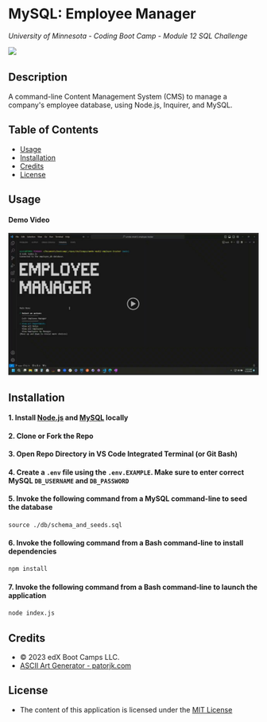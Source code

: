 # MySQL: Employee Manager
*University of Minnesota - Coding Boot Camp - Module 12 SQL Challenge*

![](https://img.shields.io/badge/License-MIT_License-blue)

## Description

A command-line Content Management System (CMS) to manage a company's employee database, using Node.js, Inquirer, and MySQL.

## Table of Contents
- [Usage](#usage)
- [Installation](#installation)
- [Credits](#credits)
- [License](#license)

## Usage

#### Demo Video

[![A video thumbnail shows the command-line employee management application with a play button overlaying the view.](./_challenge_info/Assets/demo-video-thumbnail.png)](https://drive.google.com/file/d/1l8VGn7Q8Y3X4o7D860xcbB1J2X6VCfRI/view)

## Installation 

#### 1. Install [Node.js](https://nodejs.org/) and [MySQL](https://www.mysql.com/) locally

#### 2. Clone or Fork the Repo

#### 3. Open Repo Directory in VS Code Integrated Terminal (or Git Bash)

#### 4. Create a `.env` file using the `.env.EXAMPLE`. Make sure to enter correct MySQL `DB_USERNAME` and `DB_PASSWORD`


#### 5. Invoke the following command from a MySQL command-line to seed the database
```
source ./db/schema_and_seeds.sql
```

#### 6. Invoke the following command from a Bash command-line to install dependencies
```bash
npm install
```

#### 7. Invoke the following command from a Bash command-line to launch the application
```bash
node index.js
```


## Credits
- © 2023 edX Boot Camps LLC.
- [ASCII Art Generator - patorjk.com](https://patorjk.com/software/taag/#p=display&f=ANSI%20Regular&t=Employee%0AManager)

## License

- The content of this application is licensed under the [MIT License](https://choosealicense.com/licenses/mit/)


